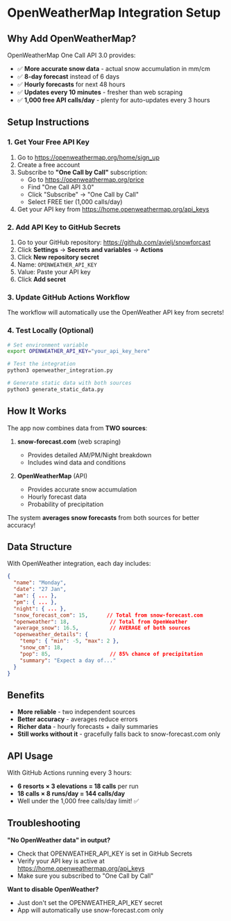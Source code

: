 # OpenWeatherMap Integration Setup

## Why Add OpenWeatherMap?

OpenWeatherMap One Call API 3.0 provides:
- ✅ **More accurate snow data** - actual snow accumulation in mm/cm
- ✅ **8-day forecast** instead of 6 days  
- ✅ **Hourly forecasts** for next 48 hours
- ✅ **Updates every 10 minutes** - fresher than web scraping
- ✅ **1,000 free API calls/day** - plenty for auto-updates every 3 hours

## Setup Instructions

### 1. Get Your Free API Key

1. Go to https://openweathermap.org/home/sign_up
2. Create a free account
3. Subscribe to **"One Call by Call"** subscription:
   - Go to https://openweathermap.org/price
   - Find "One Call API 3.0"
   - Click "Subscribe" → "One Call by Call"
   - Select FREE tier (1,000 calls/day)
4. Get your API key from https://home.openweathermap.org/api_keys

### 2. Add API Key to GitHub Secrets

1. Go to your GitHub repository: https://github.com/avielj/snowforcast
2. Click **Settings** → **Secrets and variables** → **Actions**
3. Click **New repository secret**
4. Name: `OPENWEATHER_API_KEY`
5. Value: Paste your API key
6. Click **Add secret**

### 3. Update GitHub Actions Workflow

The workflow will automatically use the OpenWeather API key from secrets!

### 4. Test Locally (Optional)

```bash
# Set environment variable
export OPENWEATHER_API_KEY="your_api_key_here"

# Test the integration
python3 openweather_integration.py

# Generate static data with both sources
python3 generate_static_data.py
```

## How It Works

The app now combines data from **TWO sources**:

1. **snow-forecast.com** (web scraping)
   - Provides detailed AM/PM/Night breakdown
   - Includes wind data and conditions
   
2. **OpenWeatherMap** (API)
   - Provides accurate snow accumulation
   - Hourly forecast data
   - Probability of precipitation

The system **averages snow forecasts** from both sources for better accuracy!

## Data Structure

With OpenWeather integration, each day includes:

```json
{
  "name": "Monday",
  "date": "27 Jan",
  "am": { ... },
  "pm": { ... },
  "night": { ... },
  "snow_forecast_com": 15,      // Total from snow-forecast.com
  "openweather": 18,             // Total from OpenWeather
  "average_snow": 16.5,          // AVERAGE of both sources
  "openweather_details": {
    "temp": { "min": -5, "max": 2 },
    "snow_cm": 18,
    "pop": 85,                   // 85% chance of precipitation
    "summary": "Expect a day of..."
  }
}
```

## Benefits

- **More reliable** - two independent sources
- **Better accuracy** - averages reduce errors
- **Richer data** - hourly forecasts + daily summaries
- **Still works without it** - gracefully falls back to snow-forecast.com only

## API Usage

With GitHub Actions running every 3 hours:
- **6 resorts × 3 elevations = 18 calls** per run
- **18 calls × 8 runs/day = 144 calls/day**
- Well under the 1,000 free calls/day limit! ✅

## Troubleshooting

**"No OpenWeather data" in output?**
- Check that OPENWEATHER_API_KEY is set in GitHub Secrets
- Verify your API key is active at https://home.openweathermap.org/api_keys
- Make sure you subscribed to "One Call by Call"

**Want to disable OpenWeather?**
- Just don't set the OPENWEATHER_API_KEY secret
- App will automatically use snow-forecast.com only

